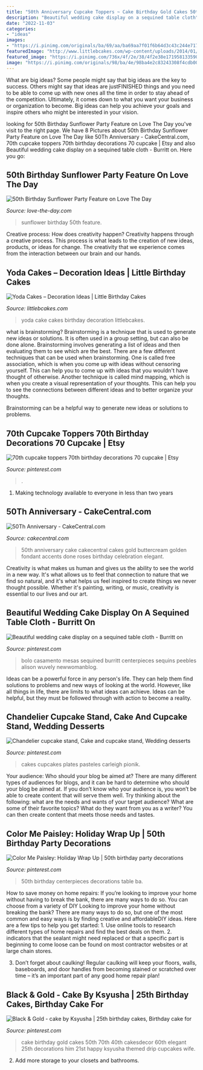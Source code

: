 ```yaml
---
title: "50th Anniversary Cupcake Toppers ~ Cake Birthday Gold Cakes 50th 70th 40th Cakesdecor 60th Elegant 25th Decorations Him 21st Happy Ksyusha Themed Drip Cupcakes Wife"
description: "Beautiful wedding cake display on a sequined table cloth"
date: "2022-11-03"
categories:
- "ideas"
images:
- "https://i.pinimg.com/originals/ba/69/aa/ba69aa7f01f6b64d3c43c244e7178b76.jpg"
featuredImage: "http://www.littlebcakes.com/wp-content/uploads/2014/01/Yoda-Cake-887x1024.jpg"
featured_image: "https://i.pinimg.com/736x/4f/2e/38/4f2e38e171958133590f3ac3d82c3791.jpg"
image: "https://i.pinimg.com/originals/98/ba/4e/98ba4e2c83243308f4cdb00b89863439.jpg"
---
```



What are big ideas?
Some people might say that big ideas are the key to success. Others might say that ideas are justFINISHED things and you need to be able to come up with new ones all the time in order to stay ahead of the competition. Ultimately, it comes down to what you want your business or organization to become. Big ideas can help you achieve your goals and inspire others who might be interested in your vision.

	

		
looking for 50th Birthday Sunflower Party Feature on Love The Day you've visit to the right page. We have 8 Pictures about 50th Birthday Sunflower Party Feature on Love The Day like 50Th Anniversary - CakeCentral.com, 70th cupcake toppers 70th birthday decorations 70 cupcake | Etsy and also Beautiful wedding cake display on a sequined table cloth - Burritt on. Here you go:
		
    
## 50th Birthday Sunflower Party Feature On Love The Day

<img loading=lazy src="https://love-the-day.com/wp-content/uploads/2013/04/SunflowerParty3.jpg" onerror="this.onerror=null;this.src='https://tse2.mm.bing.net/th?id=OIP.-LHmkNw3XtnyebG4kxmmhQHaKf&amp;pid=15.1';" alt="50th Birthday Sunflower Party Feature on Love The Day">

_Source: love-the-day.com_

>sunflower birthday 50th feature. 

	

Creative process: How does creativity happen?
Creativity happens through a creative process. This process is what leads to the creation of new ideas, products, or ideas for change. The creativity that we experience comes from the interaction between our brain and our hands.

    
## Yoda Cakes – Decoration Ideas | Little Birthday Cakes

<img loading=lazy src="http://www.littlebcakes.com/wp-content/uploads/2014/01/Yoda-Cake-887x1024.jpg" onerror="this.onerror=null;this.src='https://tse3.mm.bing.net/th?id=OIP.t3dpEQy3wm74b_n_vIICyAHaIj&amp;pid=15.1';" alt="Yoda Cakes – Decoration Ideas | Little Birthday Cakes">

_Source: littlebcakes.com_

>yoda cake cakes birthday decoration littlebcakes. 

	

what is brainstorming?
Brainstorming is a technique that is used to generate new ideas or solutions. It is often used in a group setting, but can also be done alone. Brainstorming involves generating a list of ideas and then evaluating them to see which are the best.
There are a few different techniques that can be used when brainstorming. One is called free association, which is when you come up with ideas without censoring yourself. This can help you to come up with ideas that you wouldn't have thought of otherwise. Another technique is called mind mapping, which is when you create a visual representation of your thoughts. This can help you to see the connections between different ideas and to better organize your thoughts.

Brainstorming can be a helpful way to generate new ideas or solutions to problems.

    
## 70th Cupcake Toppers 70th Birthday Decorations 70 Cupcake | Etsy

<img loading=lazy src="https://i.pinimg.com/736x/55/ec/16/55ec16b59b933a449eab115d6db019a8.jpg" onerror="this.onerror=null;this.src='https://tse3.mm.bing.net/th?id=OIP.i7nI8HWLUneC44jAmOsZpQHaFS&amp;pid=15.1';" alt="70th cupcake toppers 70th birthday decorations 70 cupcake | Etsy">

_Source: pinterest.com_

>. 

	

1. Making technology available to everyone in less than two years 

    
## 50Th Anniversary - CakeCentral.com

<img loading=lazy src="https://cdn001.cakecentral.com/gallery/2015/03/900_58189M29n_50th-anniversary.jpg" onerror="this.onerror=null;this.src='https://tse1.mm.bing.net/th?id=OIP.LI8z0bTiDgWk9ayQ7vO12QHaLQ&amp;pid=15.1';" alt="50Th Anniversary - CakeCentral.com">

_Source: cakecentral.com_

>50th anniversary cake cakecentral cakes gold buttercream golden fondant accents done roses birthday celebration elegant. 

	

Creativity is what makes us human and gives us the ability to see the world in a new way. It's what allows us to feel that connection to nature that we find so natural, and it's what helps us feel inspired to create things we never thought possible. Whether it's painting, writing, or music, creativity is essential to our lives and our art.

    
## Beautiful Wedding Cake Display On A Sequined Table Cloth - Burritt On

<img loading=lazy src="https://i.pinimg.com/originals/ba/69/aa/ba69aa7f01f6b64d3c43c244e7178b76.jpg" onerror="this.onerror=null;this.src='https://tse3.mm.bing.net/th?id=OIP.06S-jU-bWKpGtD1KOvg5MQHaLG&amp;pid=15.1';" alt="Beautiful wedding cake display on a sequined table cloth - Burritt on">

_Source: pinterest.com_

>bolo casamento mesas sequined burritt centerpieces sequins peebles alison wuvely newwomanblog. 

	

Ideas can be a powerful force in any person's life. They can help them find solutions to problems and new ways of looking at the world. However, like all things in life, there are limits to what ideas can achieve. Ideas can be helpful, but they must be followed through with action to become a reality.

    
## Chandelier Cupcake Stand, Cake And Cupcake Stand, Wedding Desserts

<img loading=lazy src="https://i.pinimg.com/originals/20/71/a7/2071a7408ac26a577c816b89e3c19131.jpg" onerror="this.onerror=null;this.src='https://tse2.mm.bing.net/th?id=OIP.st-cJO8dQoPaxje89WFQQAHaJ3&amp;pid=15.1';" alt="Chandelier cupcake stand, Cake and cupcake stand, Wedding desserts">

_Source: pinterest.com_

>cakes cupcakes plates pasteles carleigh pionik. 

	

Your audience: Who should your blog be aimed at?
There are many different types of audiences for blogs, and it can be hard to determine who should your blog be aimed at. If you don’t know who your audience is, you won’t be able to create content that will serve them well. Try thinking about the following: what are the needs and wants of your target audience? What are some of their favorite topics? What do they want from you as a writer? You can then create content that meets those needs and tastes.

    
## Color Me Paisley: Holiday Wrap Up | 50th Birthday Party Decorations

<img loading=lazy src="https://i.pinimg.com/originals/98/ba/4e/98ba4e2c83243308f4cdb00b89863439.jpg" onerror="this.onerror=null;this.src='https://tse2.mm.bing.net/th?id=OIP.H_eTO5hsX9gbLuBvnXykZwHaLH&amp;pid=15.1';" alt="Color Me Paisley: Holiday Wrap Up | 50th birthday party decorations">

_Source: pinterest.com_

>50th birthday centerpieces decorations table ba. 

	

How to save money on home repairs: If you’re looking to improve your home without having to break the bank, there are many ways to do so. You can choose from a variety of DIY
Looking to improve your home without breaking the bank? There are many ways to do so, but one of the most common and easy ways is by finding creative and affordableDIY ideas. Here are a few tips to help you get started: 1. Use online tools to research different types of home repairs and find the best deals on them.
2. indicators that the sealant might need replaced or that a specific part is beginning to come loose can be found on most contractor websites or at large chain stores.

3. Don’t forget about caulking! Regular caulking will keep your floors, walls, baseboards, and door handles from becoming stained or scratched over time – it’s an important part of any good home repair plan! 
    
## Black &amp; Gold - Cake By Ksyusha | 25th Birthday Cakes, Birthday Cake For

<img loading=lazy src="https://i.pinimg.com/736x/4f/2e/38/4f2e38e171958133590f3ac3d82c3791.jpg" onerror="this.onerror=null;this.src='https://tse4.mm.bing.net/th?id=OIP.RRqWhjXwN_qc4n0JmLsmiAHaJ4&amp;pid=15.1';" alt="Black &amp; Gold - cake by Ksyusha | 25th birthday cakes, Birthday cake for">

_Source: pinterest.com_

>cake birthday gold cakes 50th 70th 40th cakesdecor 60th elegant 25th decorations him 21st happy ksyusha themed drip cupcakes wife. 

	

2. Add more storage to your closets and bathrooms.

